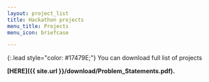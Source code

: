 ```yaml
---
layout: project_list
title: Hackathon projects
menu_title: Projects
menu_icon: briefcase

---
```


{:.lead style="color: #17479E;"}
You can download full list of projects <p style="font-color: red;"><b>[HERE]({{ site.url }}/download/Problem_Statements.pdf).</b></p>

